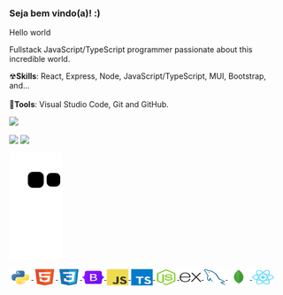 ### Seja bem vindo(a)! :)


 Hello world

Fullstack JavaScript/TypeScript programmer passionate about this incredible world.

   ☢<strong>Skills</strong>: React, Express, Node, JavaScript/TypeScript, MUI, Bootstrap, and... <br>
   <br>
   🧰<strong>Tools</strong>: Visual Studio Code, Git and GitHub.

<p align="left">
  <a href="https://www.linkedin.com/in/diego-silva-0a2042263/" alt="Linkedin" target="_blank" abbr="My linkedIn">
  <img src="https://img.shields.io/badge/-Linkedin-0e76a8?style=flat-square&logo=Linkedin&logoColor=white&link=LINK-DO-SEU-LINKEDIN" /></a>
</p>  
<p>
    <img height="160em" src="https://github-readme-stats.vercel.app/api?username=Dhyigo&show_icons=true&theme=dark&include_all_commits=true&count_private=true&title_color=true">
    <img height="160em" src="https://github-readme-stats.vercel.app/api/top-langs/?username=Dhyigo&layout=compact&langs_count=7&theme=dark&title_color=red">
</p>

![Snake animation](https://github.com/Dhyigo/Dhyigo/blob/output/github-contribution-grid-snake.svg)

<div style="display: inline_block;">
  <a href="https://github.com/Dhyigo">
  <img align="center" alt="PYTHON-LOGO" height="30" width="40" src="https://raw.githubusercontent.com/devicons/devicon/master/icons/python/python-original.svg">
  <img align="center" alt="HTML-LOGO" height="30" width="40" src="https://raw.githubusercontent.com/devicons/devicon/master/icons/html5/html5-original.svg">
  <img align="center" alt="CSS-LOGO" height="30" width="40" src="https://raw.githubusercontent.com/devicons/devicon/master/icons/css3/css3-original.svg">
  <img align="center" alt="CSS-LOGO" height="30" width="40" src="https://raw.githubusercontent.com/devicons/devicon/master/icons/bootstrap/bootstrap-original.svg">
  <img align="center" alt="JavaScript-LOGO" height="30" width="40" src="https://raw.githubusercontent.com/devicons/devicon/master/icons/javascript/javascript-original.svg">
    <img align="center" alt="typeScript-LOGO" height="30" width="40" src="https://raw.githubusercontent.com/devicons/devicon/master/icons/typescript/typescript-original.svg">
    <img align="center" alt="NodeJs-LOGO" height="30" width="40" src="https://raw.githubusercontent.com/devicons/devicon/master/icons/nodejs/nodejs-original.svg">
    <img align="center" alt="Express-LOGO" height="30" width="40" src="https://raw.githubusercontent.com/devicons/devicon/master/icons/express/express-original.svg">
    <img align="center" alt="MYSQL-LOGO" height="30" width="40" src="https://raw.githubusercontent.com/devicons/devicon/master/icons/mysql/mysql-original.svg">
    <img align="center" alt="MONGODB-LOGO" height="30" width="40" src="https://raw.githubusercontent.com/devicons/devicon/master/icons/mongodb/mongodb-original.svg">
    <img align="center" alt="REACTJS-LOGO" height="30" width="40" src="https://raw.githubusercontent.com/devicons/devicon/master/icons/react/react-original.svg">
  </a>
</div>

